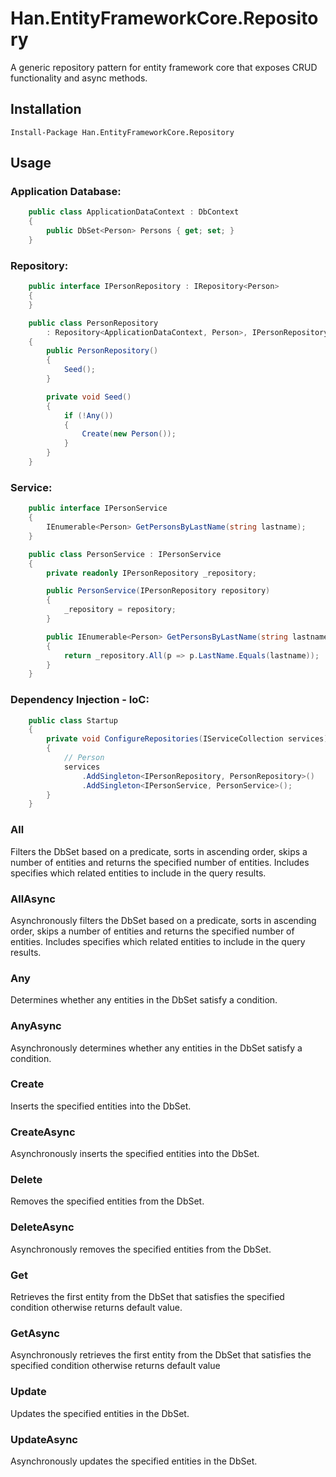 # Han.EntityFrameworkCore.Repository
A generic repository pattern for entity framework core that exposes CRUD functionality and async methods.

## Installation

    Install-Package Han.EntityFrameworkCore.Repository

## Usage

### Application Database:
```csharp
    public class ApplicationDataContext : DbContext
    {
        public DbSet<Person> Persons { get; set; }
    }
```
    
### Repository:
```csharp
    public interface IPersonRepository : IRepository<Person>
    {
    }

    public class PersonRepository 
        : Repository<ApplicationDataContext, Person>, IPersonRepository
    {
        public PersonRepository()
        {
            Seed();
        }

        private void Seed()
        {
            if (!Any())
            {
                Create(new Person());
            }
        }
    }
```
    
### Service:
```csharp
    public interface IPersonService
    {
        IEnumerable<Person> GetPersonsByLastName(string lastname);
    }

    public class PersonService : IPersonService
    {
        private readonly IPersonRepository _repository;

        public PersonService(IPersonRepository repository)
        {
            _repository = repository;
        }

        public IEnumerable<Person> GetPersonsByLastName(string lastname)
        {
            return _repository.All(p => p.LastName.Equals(lastname));
        }
    }
```
    
### Dependency Injection - IoC:
```csharp
    public class Startup
    {
        private void ConfigureRepositories(IServiceCollection services)
        {
            // Person
            services
                .AddSingleton<IPersonRepository, PersonRepository>()
                .AddSingleton<IPersonService, PersonService>();
        }
    }
```

### All
Filters the DbSet based on a predicate, sorts in ascending order, skips a number of entities and returns the specified number of entities. Includes specifies which related entities to include in the query results.

### AllAsync
Asynchronously filters the DbSet based on a predicate, sorts in ascending order, skips a number of entities and returns the specified number of entities. Includes specifies which related entities to include in the query results.

### Any
Determines whether any entities in the DbSet satisfy a condition.

### AnyAsync
Asynchronously determines whether any entities in the DbSet satisfy a condition.

### Create
Inserts the specified entities into the DbSet.
 
### CreateAsync
 Asynchronously inserts the specified entities into the DbSet.
 
### Delete 
Removes the specified entities from the DbSet.

### DeleteAsync
Asynchronously removes the specified entities from the DbSet.

### Get
Retrieves the first entity from the DbSet that satisfies the specified condition otherwise returns default value.
        
### GetAsync
Asynchronously retrieves the first entity from the DbSet that satisfies the specified condition otherwise returns default value
        
### Update
Updates the specified entities in the DbSet.

### UpdateAsync
Asynchronously updates the specified entities in the DbSet.
